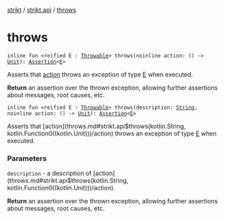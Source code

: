 [strikt](../index.md) / [strikt.api](index.md) / [throws](./throws.md)

# throws

`inline fun <reified E : `[`Throwable`](https://kotlinlang.org/api/latest/jvm/stdlib/kotlin/-throwable/index.html)`> throws(noinline action: () -> `[`Unit`](https://kotlinlang.org/api/latest/jvm/stdlib/kotlin/-unit/index.html)`): `[`Assertion`](-assertion/index.md)`<`[`E`](throws.md#E)`>`

Asserts that [action](throws.md#strikt.api$throws(kotlin.Function0((kotlin.Unit)))/action) throws an exception of type [E](throws.md#E) when executed.

**Return**
an assertion over the thrown exception, allowing further assertions
about messages, root causes, etc.

`inline fun <reified E : `[`Throwable`](https://kotlinlang.org/api/latest/jvm/stdlib/kotlin/-throwable/index.html)`> throws(description: `[`String`](https://kotlinlang.org/api/latest/jvm/stdlib/kotlin/-string/index.html)`, noinline action: () -> `[`Unit`](https://kotlinlang.org/api/latest/jvm/stdlib/kotlin/-unit/index.html)`): `[`Assertion`](-assertion/index.md)`<`[`E`](throws.md#E)`>`

Asserts that [action](throws.md#strikt.api$throws(kotlin.String, kotlin.Function0((kotlin.Unit)))/action) throws an exception of type [E](throws.md#E) when executed.

### Parameters

`description` - a description of [action](throws.md#strikt.api$throws(kotlin.String, kotlin.Function0((kotlin.Unit)))/action).

**Return**
an assertion over the thrown exception, allowing further assertions
about messages, root causes, etc.


